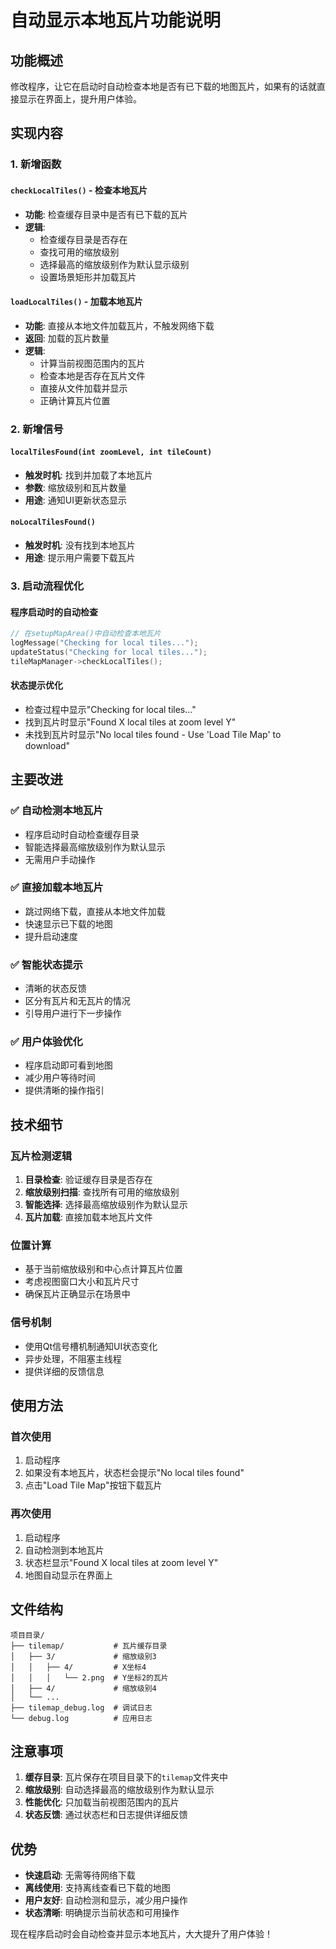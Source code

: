# 自动显示本地瓦片功能说明

## 功能概述
修改程序，让它在启动时自动检查本地是否有已下载的地图瓦片，如果有的话就直接显示在界面上，提升用户体验。

## 实现内容

### 1. 新增函数

#### `checkLocalTiles()` - 检查本地瓦片
- **功能**: 检查缓存目录中是否有已下载的瓦片
- **逻辑**: 
  - 检查缓存目录是否存在
  - 查找可用的缩放级别
  - 选择最高的缩放级别作为默认显示级别
  - 设置场景矩形并加载瓦片

#### `loadLocalTiles()` - 加载本地瓦片
- **功能**: 直接从本地文件加载瓦片，不触发网络下载
- **返回**: 加载的瓦片数量
- **逻辑**:
  - 计算当前视图范围内的瓦片
  - 检查本地是否存在瓦片文件
  - 直接从文件加载并显示
  - 正确计算瓦片位置

### 2. 新增信号

#### `localTilesFound(int zoomLevel, int tileCount)`
- **触发时机**: 找到并加载了本地瓦片
- **参数**: 缩放级别和瓦片数量
- **用途**: 通知UI更新状态显示

#### `noLocalTilesFound()`
- **触发时机**: 没有找到本地瓦片
- **用途**: 提示用户需要下载瓦片

### 3. 启动流程优化

#### 程序启动时的自动检查
```cpp
// 在setupMapArea()中自动检查本地瓦片
logMessage("Checking for local tiles...");
updateStatus("Checking for local tiles...");
tileMapManager->checkLocalTiles();
```

#### 状态提示优化
- 检查过程中显示"Checking for local tiles..."
- 找到瓦片时显示"Found X local tiles at zoom level Y"
- 未找到瓦片时显示"No local tiles found - Use 'Load Tile Map' to download"

## 主要改进

### ✅ **自动检测本地瓦片**
- 程序启动时自动检查缓存目录
- 智能选择最高缩放级别作为默认显示
- 无需用户手动操作

### ✅ **直接加载本地瓦片**
- 跳过网络下载，直接从本地文件加载
- 快速显示已下载的地图
- 提升启动速度

### ✅ **智能状态提示**
- 清晰的状态反馈
- 区分有瓦片和无瓦片的情况
- 引导用户进行下一步操作

### ✅ **用户体验优化**
- 程序启动即可看到地图
- 减少用户等待时间
- 提供清晰的操作指引

## 技术细节

### 瓦片检测逻辑
1. **目录检查**: 验证缓存目录是否存在
2. **缩放级别扫描**: 查找所有可用的缩放级别
3. **智能选择**: 选择最高缩放级别作为默认显示
4. **瓦片加载**: 直接加载本地瓦片文件

### 位置计算
- 基于当前缩放级别和中心点计算瓦片位置
- 考虑视图窗口大小和瓦片尺寸
- 确保瓦片正确显示在场景中

### 信号机制
- 使用Qt信号槽机制通知UI状态变化
- 异步处理，不阻塞主线程
- 提供详细的反馈信息

## 使用方法

### 首次使用
1. 启动程序
2. 如果没有本地瓦片，状态栏会提示"No local tiles found"
3. 点击"Load Tile Map"按钮下载瓦片

### 再次使用
1. 启动程序
2. 自动检测到本地瓦片
3. 状态栏显示"Found X local tiles at zoom level Y"
4. 地图自动显示在界面上

## 文件结构
```
项目目录/
├── tilemap/           # 瓦片缓存目录
│   ├── 3/             # 缩放级别3
│   │   ├── 4/         # X坐标4
│   │   │   └── 2.png  # Y坐标2的瓦片
│   ├── 4/             # 缩放级别4
│   └── ...
├── tilemap_debug.log  # 调试日志
└── debug.log          # 应用日志
```

## 注意事项

1. **缓存目录**: 瓦片保存在项目目录下的`tilemap`文件夹中
2. **缩放级别**: 自动选择最高的缩放级别作为默认显示
3. **性能优化**: 只加载当前视图范围内的瓦片
4. **状态反馈**: 通过状态栏和日志提供详细反馈

## 优势

- **快速启动**: 无需等待网络下载
- **离线使用**: 支持离线查看已下载的地图
- **用户友好**: 自动检测和显示，减少用户操作
- **状态清晰**: 明确提示当前状态和可用操作

现在程序启动时会自动检查并显示本地瓦片，大大提升了用户体验！
